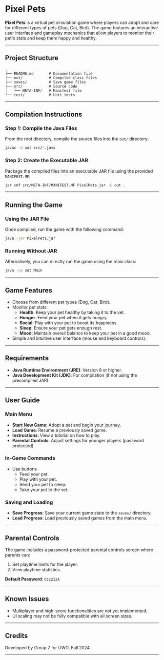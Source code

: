 # Pixel Pets

**Pixel Pets** is a virtual pet simulation game where players can adopt and care for different types of pets (Dog, Cat, Bird). The game features an interactive user interface and gameplay mechanics that allow players to monitor their pet's stats and keep them happy and healthy.

---

## Project Structure

```plaintext
.
├── README.md       # Documentation file
├── out/            # Compiled class files
├── saves/          # Save game files
├── src/            # Source code
│   └── META-INF/   # Manifest file
└── test/           # Unit tests
```

---

## Compilation Instructions

### Step 1: Compile the Java Files  
From the root directory, compile the source files into the `out/` directory:

```bash
javac -d out src/*.java
```

### Step 2: Create the Executable JAR  
Package the compiled files into an executable JAR file using the provided `MANIFEST.MF`:

```bash
jar cmf src/META-INF/MANIFEST.MF PixelPets.jar -C out .
```

---

## Running the Game

### Using the JAR File  
Once compiled, run the game with the following command:

```bash
java -jar PixelPets.jar
```

### Running Without JAR  
Alternatively, you can directly run the game using the main class:

```bash
java -cp out Main
```

---

## Game Features

- Choose from different pet types (Dog, Cat, Bird).  
- Monitor pet stats:
  - **Health**: Keep your pet healthy by taking it to the vet.  
  - **Hunger**: Feed your pet when it gets hungry.  
  - **Social**: Play with your pet to boost its happiness.  
  - **Sleep**: Ensure your pet gets enough rest.  
  - **Mood**: Maintain overall balance to keep your pet in a good mood.  
- Simple and intuitive user interface (mouse and keyboard controls).  

---

## Requirements

- **Java Runtime Environment (JRE)**: Version 8 or higher.  
- **Java Development Kit (JDK)**: For compilation (if not using the precompiled JAR).  

---

## User Guide

### Main Menu  
- **Start New Game**: Adopt a pet and begin your journey.  
- **Load Game**: Resume a previously saved game.  
- **Instructions**: View a tutorial on how to play.  
- **Parental Controls**: Adjust settings for younger players (password protected).  

### In-Game Commands  
- Use buttons
  - Feed your pet.  
  - Play with your pet.  
  - Send your pet to sleep.  
  - Take your pet to the vet.  

### Saving and Loading  
- **Save Progress**: Save your current game state to the `saves/` directory.  
- **Load Progress**: Load previously saved games from the main menu.  

---

## Parental Controls

The game includes a password-protected parental controls screen where parents can:  
1. Set playtime limits for the player.  
2. View playtime statistics.  

**Default Password**: `CS2212A`  


---

## Known Issues

- Multiplayer and high-score functionalities are not yet implemented.  
- UI scaling may not be fully compatible with all screen sizes.  

---

## Credits

Developed by Group 7 for UWO, Fall 2024.  

---